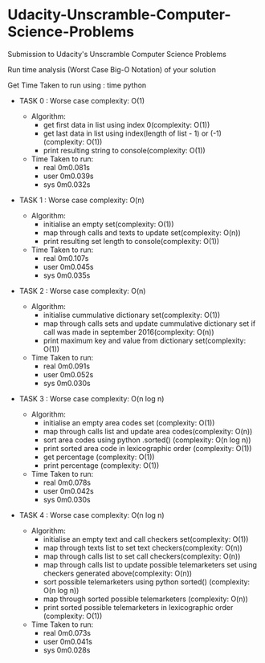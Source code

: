 # Udacity-Unscramble-Computer-Science-Problems
Submission to Udacity's Unscramble Computer Science Problems

Run time analysis (Worst Case Big-O Notation) of your solution

Get Time Taken to run using : time python <filename>


- TASK 0 : Worse case complexity: O(1)
    - Algorithm:
        - get first data in list using index 0(complexity: O(1))
        - get last data in list using index(length of list - 1) or (-1)(complexity: O(1))
        - print resulting string to console(complexity: O(1))
    - Time Taken to run:
        - real    0m0.081s
        - user    0m0.039s
        - sys     0m0.032s

- TASK 1 : Worse case complexity: O(n)
    - Algorithm:
        - initialise an empty set(complexity: O(1))
        - map through calls and texts to update set(complexity: O(n))
        - print resulting set length to console(complexity: O(1))
    - Time Taken to run:
        - real    0m0.107s
        - user    0m0.045s
        - sys     0m0.035s

- TASK 2 : Worse case complexity: O(n)
    - Algorithm:
        - initialise cummulative dictionary set(complexity: O(1))
        - map through calls sets and update cummulative dictionary set if call was made in september 2016(complexity: O(n))
        - print maximum key and value from dictionary set(complexity: O(1))
    - Time Taken to run:
        - real    0m0.091s
        - user    0m0.052s
        - sys     0m0.030s

- TASK 3 : Worse case complexity: O(n log n)
    - Algorithm:
        - initialise an empty area codes set (complexity: O(1))
        - map through calls list and update area codes(complexity: O(n))
        - sort area codes using python .sorted() (complexity: O(n log n))
        - print sorted area code in lexicographic order (complexity: O(1))
        - get percentage (complexity: O(1))
        - print percentage (complexity: O(1))
    - Time Taken to run:
        - real    0m0.078s
        - user    0m0.042s
        - sys     0m0.030s

- TASK 4 : Worse case complexity: O(n log n)
    - Algorithm:
        - initialise an empty text and call checkers set(complexity: O(1))
        - map through texts list to set text checkers(complexity: O(n))
        - map through calls list to set call checkers(complexity: O(n))
        - map through calls list to update possible telemarketers set using checkers generated above(complexity: O(n))
        - sort possible telemarketers using python sorted() (complexity: O(n log n))
        - map through sorted possible telemarketers (complexity: O(n))
        - print sorted possible telemarketers in lexicographic order (complexity: O(1))
    - Time Taken to run:
        - real    0m0.073s
        - user    0m0.041s
        - sys     0m0.028s